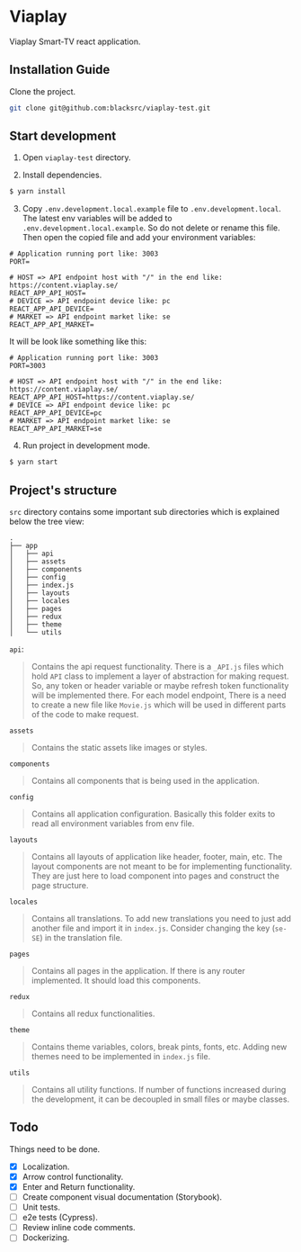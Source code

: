# Viaplay

Viaplay Smart-TV react application.

## Installation Guide

Clone the project.

```sh
git clone git@github.com:blacksrc/viaplay-test.git
```

## Start development

1. Open `viaplay-test` directory.

2. Install dependencies.

```sh
$ yarn install
```

3. Copy `.env.development.local.example` file to `.env.development.local`. The latest env variables will be added to `.env.development.local.example`. So do not delete or rename this file. Then open the copied file and add your environment variables:

```env
# Application running port like: 3003
PORT=

# HOST => API endpoint host with "/" in the end like: https://content.viaplay.se/
REACT_APP_API_HOST=
# DEVICE => API endpoint device like: pc
REACT_APP_API_DEVICE=
# MARKET => API endpoint market like: se
REACT_APP_API_MARKET=
```

It will be look like something like this:

```env
# Application running port like: 3003
PORT=3003

# HOST => API endpoint host with "/" in the end like: https://content.viaplay.se/
REACT_APP_API_HOST=https://content.viaplay.se/
# DEVICE => API endpoint device like: pc
REACT_APP_API_DEVICE=pc
# MARKET => API endpoint market like: se
REACT_APP_API_MARKET=se
```

4. Run project in development mode.

```sh
$ yarn start
```

## Project's structure

`src` directory contains some important sub directories which is explained below the tree view:

```code
.
├── app
│   ├── api
│   ├── assets
│   ├── components
│   ├── config
│   ├── index.js
│   ├── layouts
│   ├── locales
│   ├── pages
│   ├── redux
│   ├── theme
│   └── utils
```

`api`:

> Contains the api request functionality. There is a `_API.js` files which hold `API` class to implement a layer of abstraction for making request. So, any token or header variable or maybe refresh token functionality will be implemented there. For each model endpoint, There is a need to create a new file like `Movie.js` which will be used in different parts of the code to make request.

`assets`

> Contains the static assets like images or styles.

`components`

> Contains all components that is being used in the application.

`config`

> Contains all application configuration. Basically this folder exits to read all environment variables from env file.

`layouts`

> Contains all layouts of application like header, footer, main, etc. The layout components are not meant to be for implementing functionality. They are just here to load component into pages and construct the page structure.

`locales`

> Contains all translations. To add new translations you need to just add another file and import it in `index.js`. Consider changing the key (`se-SE`) in the translation file.

`pages`

> Contains all pages in the application. If there is any router implemented. It should load this components.

`redux`

> Contains all redux functionalities.

`theme`

> Contains theme variables, colors, break pints, fonts, etc. Adding new themes need to be implemented in `index.js` file.

`utils`

> Contains all utility functions. If number of functions increased during the development, it can be decoupled in small files or maybe classes.

## Todo

Things need to be done.

- [x] Localization.
- [x] Arrow control functionality.
- [x] Enter and Return functionality.
- [ ] Create component visual documentation (Storybook).
- [ ] Unit tests.
- [ ] e2e tests (Cypress).
- [ ] Review inline code comments.
- [ ] Dockerizing.
